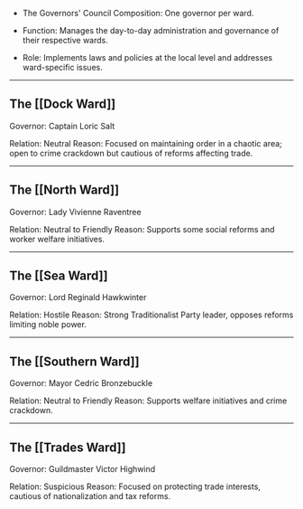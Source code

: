 - The Governors' Council Composition: One governor per ward.

- Function: Manages the day-to-day administration and governance of their respective wards.

- Role: Implements laws and policies at the local level and addresses ward-specific issues.

___
## The [[Dock Ward]]

Governor: Captain Loric Salt

Relation: Neutral
Reason: Focused on maintaining order in a chaotic area; open to crime crackdown but cautious of reforms affecting trade.
___
## The [[North Ward]]

Governor: Lady Vivienne Raventree

Relation: Neutral to Friendly
Reason: Supports some social reforms and worker welfare initiatives.
___
## The [[Sea Ward]]
Governor: Lord Reginald Hawkwinter

Relation: Hostile
Reason: Strong Traditionalist Party leader, opposes reforms limiting noble power.
___
## The [[Southern Ward]]
Governor: Mayor Cedric Bronzebuckle

Relation: Neutral to Friendly
Reason: Supports welfare initiatives and crime crackdown.
___
## The [[Trades Ward]]
Governor: Guildmaster Victor Highwind

Relation: Suspicious
Reason: Focused on protecting trade interests, cautious of nationalization and tax reforms.